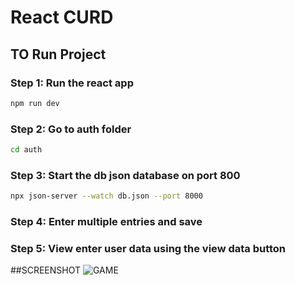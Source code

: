# React CURD

## TO Run Project

### Step 1: Run the react app 
```bash
npm run dev
```
### Step 2: Go to auth folder
```bash
cd auth
```
### Step 3: Start the db json database on port 800
```bash
npx json-server --watch db.json --port 8000
```
### Step 4: Enter multiple entries and save

### Step 5: View enter user data using the view data button

##SCREENSHOT
![GAME](../public/ss1.JPG)
